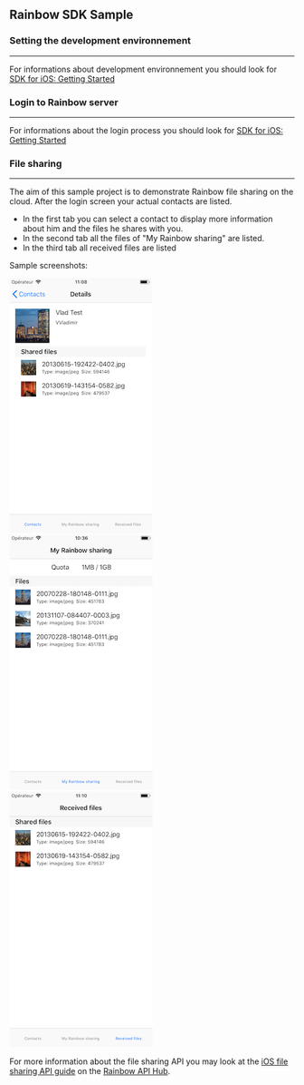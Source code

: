 ## Rainbow SDK Sample

### Setting the development environnement 
---
For informations about development environnement you should look for [SDK for iOS: Getting Started](https://hub.openrainbow.com/#/documentation/doc/sdk/ios/guides/Getting_Started)

### Login to Rainbow server
---
For informations about the login process you should look for [SDK for iOS: Getting Started](https://hub.openrainbow.com/#/documentation/doc/sdk/ios/guides/Getting_Started)

### File sharing
---
The aim of this sample project is to demonstrate Rainbow file sharing on the cloud. After the login screen your actual contacts are listed.

- In the first tab you can select a contact to display more information about him and the files he shares with you. 
- In the second tab all the files of "My Rainbow sharing" are listed.
- In the third tab all received files are listed

Sample screenshots:

![screenshot](screenshot.png) ![screenshot2](screenshot2.png) ![screenshot3](screenshot3.png)

For more information about the file sharing API you may look at the [iOS file sharing API guide](https://hub.openrainbow.com/#/documentation/doc/sdk/ios/api/File_Sharing) on the [Rainbow API Hub](https://hub.openrainbow.com/).


